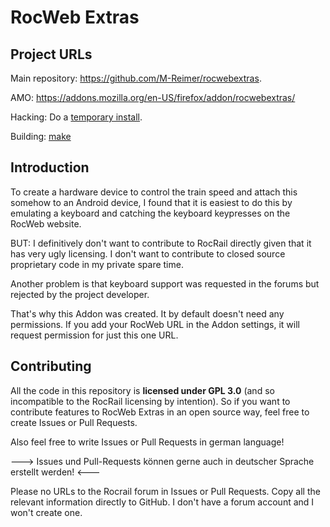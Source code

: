 RocWeb Extras
=============

Project URLs
------------

Main repository: https://github.com/M-Reimer/rocwebextras.

AMO: https://addons.mozilla.org/en-US/firefox/addon/rocwebextras/

Hacking: Do a [temporary install](https://developer.mozilla.org/en-US/Add-ons/WebExtensions/Temporary_Installation_in_Firefox).

Building: [make](https://www.gnu.org/software/make/)

Introduction
------------

To create a hardware device to control the train speed and attach this somehow to an Android device, I found that it is easiest to do this by emulating a keyboard and catching the keyboard keypresses on the RocWeb website.

BUT: I definitively don't want to contribute to RocRail directly given that it has very ugly licensing. I don't want to contribute to closed source proprietary code in my private spare time.

Another problem is that keyboard support was requested in the forums but rejected by the project developer.

That's why this Addon was created. It by default doesn't need any permissions. If you add your RocWeb URL in the Addon settings, it will request permission for just this one URL.

Contributing
------------

All the code in this repository is **licensed under GPL 3.0** (and so incompatible to the RocRail licensing by intention). So if you want to contribute features to RocWeb Extras in an open source way, feel free to create Issues or Pull Requests.

Also feel free to write Issues or Pull Requests in german language!

---> Issues und Pull-Requests können gerne auch in deutscher Sprache erstellt werden! <---

Please no URLs to the Rocrail forum in Issues or Pull Requests. Copy all the relevant information directly to GitHub. I don't have a forum account and I won't create one.
